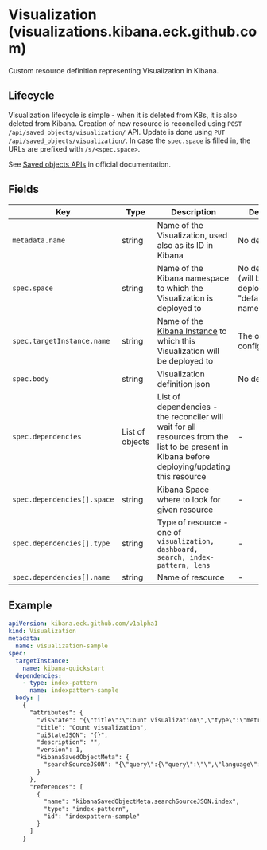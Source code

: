 # Visualization (visualizations.kibana.eck.github.com)

Custom resource definition representing Visualization in Kibana.

## Lifecycle

Visualization lifecycle is simple - when it is deleted from K8s, it is also deleted from Kibana. Creation of
new resource is reconciled using `POST /api/saved_objects/visualization/` API. Update is done using
`PUT /api/saved_objects/visualization/`. In case the `spec.space` is filled in, the URLs are prefixed
with `/s/<spec.space>`.

See [Saved objects APIs](https://www.elastic.co/guide/en/kibana/master/saved-objects-api.html) in official documentation.

## Fields

| Key                         | Type            | Description                                                                                                                                     | Default                                              |
|-----------------------------|-----------------|-------------------------------------------------------------------------------------------------------------------------------------------------|------------------------------------------------------|
| `metadata.name`             | string          | Name of the Visualization, used also as its ID in Kibana                                                                                        | No default                                           |
| `spec.space`                | string          | Name of the Kibana namespace to which the Visualization is deployed to                                                                          | No default (will be deployed to "default" namespace) |
| `spec.targetInstance.name`| string         | Name of the [Kibana Instance](cr_kibana_instance.md) to which this Visualization will be deployed to | The operator configuration |
| `spec.body`                 | string          | Visualization definition json                                                                                                                   | No default                                           |
| `spec.dependencies`         | List of objects | List of dependencies - the reconciler will wait for all resources from the list to be present in Kibana before deploying/updating this resource | -                                                    |                                                 |
| `spec.dependencies[].space` | string          | Kibana Space where to look for given resource                                                                                                   | -                                                    |
| `spec.dependencies[].type`  | string          | Type of resource - one of `visualization, dashboard, search, index-pattern, lens`                                                               | -                                                    |
| `spec.dependencies[].name`  | string          | Name of resource                                                                                                                                | -                                                    |

## Example

```yaml
apiVersion: kibana.eck.github.com/v1alpha1
kind: Visualization
metadata:
  name: visualization-sample
spec:
  targetInstance:
    name: kibana-quickstart
  dependencies:
    - type: index-pattern
      name: indexpattern-sample
  body: |
    {
      "attributes": {
        "visState": "{\"title\":\"Count visualization\",\"type\":\"metric\",\"aggs\":[{\"id\":\"1\",\"enabled\":true,\"type\":\"count\",\"params\":{},\"schema\":\"metric\"}],\"params\":{\"addTooltip\":true,\"addLegend\":false,\"type\":\"metric\",\"metric\":{\"percentageMode\":false,\"useRanges\":false,\"colorSchema\":\"Green to Red\",\"metricColorMode\":\"None\",\"colorsRange\":[{\"from\":0,\"to\":10000}],\"labels\":{\"show\":true},\"invertColors\":false,\"style\":{\"bgFill\":\"#000\",\"bgColor\":false,\"labelColor\":false,\"subText\":\"\",\"fontSize\":60}}}}",
        "title": "Count visualization",
        "uiStateJSON": "{}",
        "description": "",
        "version": 1,
        "kibanaSavedObjectMeta": {
          "searchSourceJSON": "{\"query\":{\"query\":\"\",\"language\":\"kuery\"},\"filter\":[],\"indexRefName\":\"kibanaSavedObjectMeta.searchSourceJSON.index\"}"
        }
      },
      "references": [
        {
          "name": "kibanaSavedObjectMeta.searchSourceJSON.index",
          "type": "index-pattern",
          "id": "indexpattern-sample"
        }
      ]
    }
```
